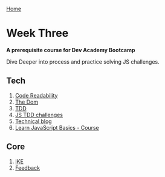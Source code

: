 [Home](../README.md)

# Week Three 

__A prerequisite course for Dev Academy Bootcamp__

Dive Deeper into process and practice solving JS challenges. 


## Tech

1. [Code Readability]()  
2. [The Dom]()  
3. [TDD]() 
4. [JS TDD challenges]()    
5. [Technical blog]()   
6. [Learn JavaScript Basics - Course]()   


## Core 
1. [IKE]()    
2. [Feedback](../feedback.md)   
  


